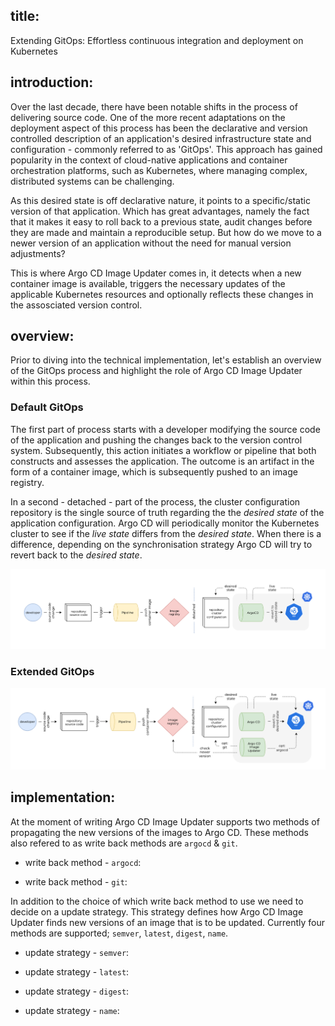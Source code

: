 ## title: 

Extending GitOps: Effortless continuous integration and deployment on Kubernetes

## introduction:

Over the last decade, there have been notable shifts in the process of delivering source code. One of the more recent adaptations on the deployment aspect of this process has been the declarative and version controlled description of an application's desired infrastructure state and configuration - commonly referred to as 'GitOps'. This approach has gained popularity in the context of cloud-native applications and container orchestration platforms, such as Kubernetes, where managing complex, distributed systems can be challenging.

As this desired state is off declarative nature, it points to a specific/static version of that application. Which has great advantages, namely the fact that it makes it easy to roll back to a previous state, audit changes before they are made and maintain a reproducible setup. But how do we move to a newer version of an application without the need for manual version adjustments?

This is where Argo CD Image Updater comes in, it detects when a new container image is available, triggers the necessary updates of the applicable Kubernetes resources and optionally reflects these changes in the assosciated version control.

## overview:

Prior to diving into the technical implementation, let's establish an overview of the GitOps process and highlight the role of Argo CD Image Updater within this process.

### Default GitOps

The first part of process starts with a developer modifying the source code of the application and pushing the changes back to the version control system. Subsequently, this action initiates a workflow or pipeline that both constructs and assesses the application. The outcome is an artifact in the form of a container image, which is subsequently pushed to an image registry.

In a second - detached - part of the process, the cluster configuration repository is the single source of truth regarding the the _desired state_ of the application configuration. Argo CD will periodically monitor the Kubernetes cluster to see if the _live state_ differs from the _desired state_. When there is a difference, depending on the synchronisation strategy Argo CD will try to revert back to the _desired state_.

![gitops-default-overview](assets/gitops-default-overview.png)

### Extended GitOps





![gitops-extended-overview](assets/gitops-extended-overview.png)

## implementation:



At the moment of writing Argo CD Image Updater supports two methods of propagating the new versions of the images to Argo CD. These methods also refered to as write back methods are `argocd` & `git`.

- write back method - `argocd`:

- write back method - `git`:

In addition to the choice of which write back method to use we need to decide on a update strategy. This strategy defines how Argo CD Image Updater finds new versions of an image that is to be updated. Currently four methods are supported; `semver`, `latest`, `digest`, `name`.

- update strategy - `semver`:

- update strategy - `latest`:

- update strategy - `digest`:

- update strategy - `name`:
